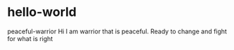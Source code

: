 # hello-world
peaceful-warrior
Hi I am warrior that is peaceful. Ready to change and fight for what is right
